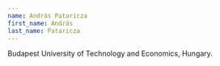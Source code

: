 ```yaml
---
name: András Pataricza
first_name: András
last_name: Pataricza
---
```


Budapest University of Technology and Economics, Hungary.

